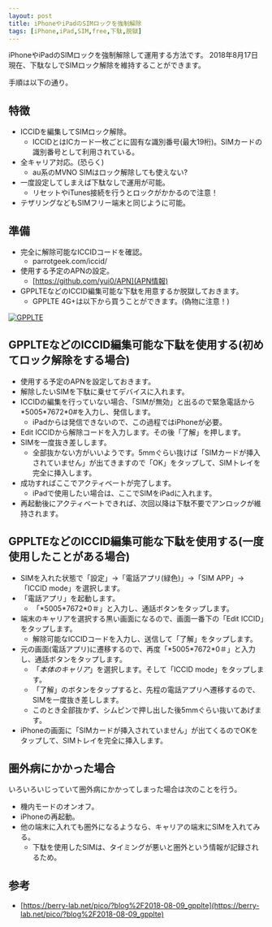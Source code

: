 ```yaml
---
layout: post
title: iPhoneやiPadのSIMロックを強制解除
tags: [iPhone,iPad,SIM,free,下駄,脱獄]
---
```


iPhoneやiPadのSIMロックを強制解除して運用する方法です。
2018年8月17日現在、下駄なしでSIMロック解除を維持することができます。

手順は以下の通り。

## 特徴

* ICCIDを編集してSIMロック解除。
  * ICCIDとはICカード一枚ごとに固有な識別番号(最大19桁)。SIMカードの識別番号として利用されている。
* 全キャリア対応。(恐らく)
  * au系のMVNO SIMはロック解除しても使えない?
* 一度設定してしまえば下駄なしで運用が可能。
  * リセットやiTunes接続を行うとロックがかかるので注意！
* テザリングなどもSIMフリー端末と同じように可能。

## 準備

* 完全に解除可能なICCIDコードを確認。
  * parrotgeek.com/iccid/
* 使用する予定のAPNの設定。
  * [https://github.com/yui0/APN](APN情報)
* GPPLTEなどのICCID編集可能な下駄を用意するか脱獄しておきます。
  * GPPLTE 4G+は以下から買うことができます。(偽物に注意！)

[![GPPLTE](//hbb.afl.rakuten.co.jp/hgb/16ec7d70.3e59d6b9.16ec7d71.ecd24ae2/?me_id=1304818&item_id=10000097&m=https%3A%2F%2Fthumbnail.image.rakuten.co.jp%2F%400_mall%2Fapnshop%2Fcabinet%2F03885829%2Fimgrc0136637683.jpg%3F_ex%3D80x80&pc=https%3A%2F%2Fthumbnail.image.rakuten.co.jp%2F%400_mall%2Fapnshop%2Fcabinet%2F03885829%2Fimgrc0136637683.jpg%3F_ex%3D128x128&s=128x128&t=pict)](//hb.afl.rakuten.co.jp/hgc/16ec7d70.3e59d6b9.16ec7d71.ecd24ae2/?pc=https%3A%2F%2Fitem.rakuten.co.jp%2Fapnshop%2Fgpplte%2F&m=http%3A%2F%2Fm.rakuten.co.jp%2Fapnshop%2Fi%2F10000097%2F&link_type=pict&ut=eyJwYWdlIjoiaXRlbSIsInR5cGUiOiJwaWN0Iiwic2l6ZSI6IjEyOHgxMjgiLCJuYW0iOjEsIm5hbXAiOiJkb3duIiwiY29tIjoxLCJjb21wIjoiZG93biIsInByaWNlIjoxLCJib3IiOjEsImNvbCI6MH0%3D)

## GPPLTEなどのICCID編集可能な下駄を使用する(初めてロック解除をする場合)

* 使用する予定のAPNを設定しておきます。
* 解除したいSIMを下駄に乗せてデバイスに入れます。
* ICCIDの編集を行っていない場合、「SIMが無効」と出るので緊急電話から\*5005\*7672\*0#を入力し、発信します。
  * iPadからは発信できないので、この過程ではiPhoneが必要。
* Edit ICCIDから解除コードを入力します。その後「了解」を押します。
* SIMを一度抜き差しします。
  * 全部抜かない方がいいようです。5mmぐらい抜けば「SIMカードが挿入されていません」が出てきますので「OK」をタップして、SIMトレイを完全に挿入します。
* 成功すればここでアクティベートが完了します。
  * iPadで使用したい場合は、ここでSIMをiPadに入れます。
* 再起動後にアクティベートできれば、次回以降は下駄不要でアンロックが維持されます。

## GPPLTEなどのICCID編集可能な下駄を使用する(一度使用したことがある場合)

* SIMを入れた状態で「設定」→「電話アプリ(緑色)」→「SIM APP」→「ICCID mode」を選択します。
* 「電話アプリ」を起動します。
  * 「\*5005\*7672\*0＃」と入力し、通話ボタンをタップします。
* 端末のキャリアを選択する黒い画面になるので、画面一番下の「Edit ICCID」をタップします。
  * 解除可能なICCIDコードを入力し、送信して「了解」をタップします。
* 元の画面(電話アプリ)に遷移するので、再度「\*5005\*7672\*0＃」と入力し、通話ボタンをタップします。
  * 「*本体のキャリア*」を選択します。そして「ICCID mode」をタップします。
  * 「了解」のボタンをタップすると、先程の電話アプリへ遷移するので、SIMを一度抜き差しします。
  * このとき全部抜かず、シムピンで押し出した後5mmぐらい抜いてあげます。
* iPhoneの画面に「SIMカードが挿入されていません」が出てくるのでOKをタップして、SIMトレイを完全に挿入します。

## 圏外病にかかった場合

いろいろいじっていて圏外病にかかってしまった場合は次のことを行う。

* 機内モードのオンオフ。
* iPhoneの再起動。
* 他の端末に入れても圏外になるようなら、キャリアの端末にSIMを入れてみる。
  * 下駄を使用したSIMは、タイミングが悪いと圏外という情報が記録されるため。

## 参考

* [https://berry-lab.net/pico/?blog%2F2018-08-09_gpplte](https://berry-lab.net/pico/?blog%2F2018-08-09_gpplte)

